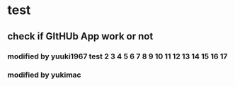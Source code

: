 # test
## check if GItHUb App work or not 
### modified by yuuki1967 test 2 3 4 5 6 7 8 9 10 11 12 13 14 15 16 17

### modified by yukimac
